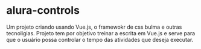 # alura-controls
Um projeto criando usando Vue.js, o framewokr de css bulma e outras tecnoligias. Projeto tem por objetivo treinar a escrita em Vue.js e serve para que o usuário possa controlar o tempo das atividades que deseja executar.
